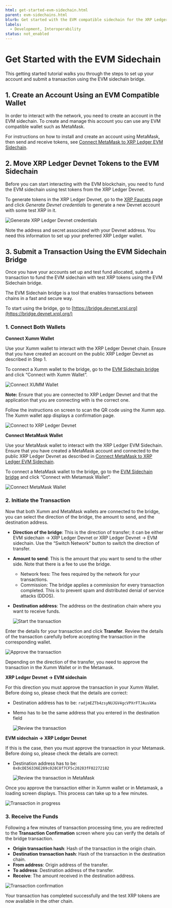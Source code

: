 ```yaml
---
html: get-started-evm-sidechain.html
parent: evm-sidechains.html
blurb: Get started with the EVM compatible sidechain for the XRP Ledger.
labels:
  - Development, Interoperability
status: not_enabled
---
```

# Get Started with the EVM Sidechain

This getting started tutorial walks you through the steps to set up your account and submit a transaction using the EVM sidechain bridge. 

## 1. Create an Account Using an EVM Compatible Wallet
<!-- STYLE_OVERRIDE: wallet -->

In order to interact with the network, you need to create an account in the EVM sidechain. To create and manage this account you can use any EVM compatible wallet such as MetaMask.

For instructions on how to install and create an account using MetaMask, then send and receive tokens, see [Connect MetaMask to XRP Ledger EVM Sidechain](connect-metamask-to-xrpl-evm-sidechain.html).


## 2. Move XRP Ledger Devnet Tokens to the EVM Sidechain

Before you can start interacting with the EVM blockchain, you need to fund the EVM sidechain using test tokens from the XRP Ledger Devnet. 

To generate tokens in the XRP Ledger Devnet, go to the [XRP Faucets](xrp-testnet-faucet.html) page and click *Generate Devnet credentials* to generate a new Devnet account with some test XRP in it.

![Generate XRP Ledger Devnet credentials](img/evm-sidechain-xrpl-devnet-faucet.png "Generate XRP Ledger Devnet credentials")

Note the address and secret associated with your Devnet address. You need this information to set up your preferred XRP Ledger wallet. 

## 3. Submit a Transaction Using the EVM Sidechain Bridge

Once you have your accounts set up and test fund allocated, submit a transaction to fund the EVM sidechain with test XRP tokens using the EVM Sidechain bridge. 

The EVM Sidechain bridge is a tool that enables transactions between chains in a fast and secure way.

To start using the bridge, go to [https://bridge.devnet.xrpl.org](https://bridge.devnet.xrpl.org/)

### 1. Connect Both Wallets

**Connect Xumm Wallet**

Use your Xumm wallet to interact with the XRP Ledger Devnet chain. 
Ensure that you have created an account on the public XRP Ledger Devnet as described in Step 1. 

To connect a Xumm wallet to the bridge, go to the [EVM Sidechain bridge](https://bridge.devnet.xrpl.org) and click “Connect with Xumm Wallet”. 

![Connect XUMM Wallet](img/evm-sidechain-connect-xumm-wallet.png "Connect XUMM wallet")


**Note:** Ensure that you are connected to XRP Ledger Devnet and that the application that you are connecting with is the correct one.

Follow the instructions on screen to scan the QR code using the Xumm app. The Xumm wallet app displays a confirmation page.

![Connect to XRP Ledger Devnet](img/evm-sidechain-bridge-sign-in.jpg "Connect to XRP Ledger Devnet")

**Connect MetaMask Wallet**

Use your MetaMask wallet to interact with the XRP Ledger EVM Sidechain. 
Ensure that you have created a MetaMask account and connected to the public XRP Ledger Devnet as described in [Connect MetaMask to XRP Ledger EVM Sidechain](connect-metamask-to-xrpl-evm-sidechain.html).

To connect a MetaMask wallet to the bridge, go to the [EVM Sidechain bridge](https://bridge.devnet.xrpl.org) and click “Connect with Metamask Wallet”.

![Connect MetaMask Wallet](img/evm-sidechain-connect-metamask.png "Connect MetaMask wallet")

### 2. Initiate the Transaction 

Now that both Xumm and MetaMask wallets are connected to the bridge, you can select the direction of the bridge, the amount to send, and the destination address.

- **Direction of the bridge**: This is the direction of transfer; it can be either EVM sidechain → XRP Ledger Devnet or XRP Ledger Devnet → EVM sidechain. Use the “Switch Network” button to switch the direction of transfer.
- **Amount to send**: This is the amount that you want to send to the other side. Note that there is a fee to use the bridge.
    - Network fees: The fees required by the network for your transactions.
    - Commission: The bridge applies a commission for every transaction completed. This is to prevent spam and distributed denial of service attacks (DDOS).
- **Destination address**: The address on the destination chain where you want to receive funds.

    ![Start the transaction](img/evm-sidechain-initiate-transfer.png "Start the transaction")

Enter the details for your transaction and click **Transfer**. Review the details of the transaction carefully before accepting the transaction in the corresponding wallet. 

![Approve the transaction](img/evm-sidechain-approve-transaction.png "Approve the transaction")

Depending on the direction of the transfer, you need to approve the transaction in the Xumm Wallet or in the Metamask.

**XRP Ledger Devnet → EVM sidechain**

For this direction you must approve the transaction in your Xumm Wallet. Before doing so, please check that the details are correct:

- Destination address has to be: `radjmEZTb4zsyNUJGV4gcVPXrFTJAuskKa`
- Memo has to be the same address that you entered in the destination field

    ![Review the transaction](img/evm-sidechain-review-transaction.jpg)

**EVM sidechain → XRP Ledger Devnet**

If this is the case, then you must approve the transaction in your Metamask. Before doing so, please check the details are correct:

- Destination address has to be: `0x8cDE56336E289c028C8f7CF5c20283fF02272182`

    ![Review the transaction in MetaMask](img/evm-sidechain-metamask-confirmation.png "Review the transaction in MetaMask")


Once you approve the transaction either in Xumm wallet or in Metamask, a loading screen displays. This process can take up to a few minutes.

![Transaction in progress](img/evm-sidechain-transfer-in-progress.png "Transaction in progress")

### 3. Receive the Funds

Following a few minutes of transaction processing time, you are redirected to the **Transaction Confirmation** screen where you can verify the details of the bridge transaction.

- **Origin transaction hash**: Hash of the transaction in the origin chain.
- **Destination transaction hash**: Hash of the transaction in the destination chain.
- **From address**: Origin address of the transfer.
- **To address**: Destination address of the transfer.
- **Receive**: The amount received in the destination address.

![Transaction confirmation](img/evm-sidechain-transaction-confirmation.png "Transaction confirmation")

Your transaction has completed successfully and the test XRP tokens are now available in the other chain.